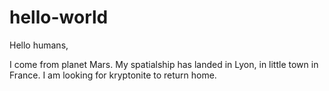 # hello-world


Hello humans, 

I come from planet Mars. My spatialship has landed in Lyon, in little town in France. I am looking for kryptonite to return home.


